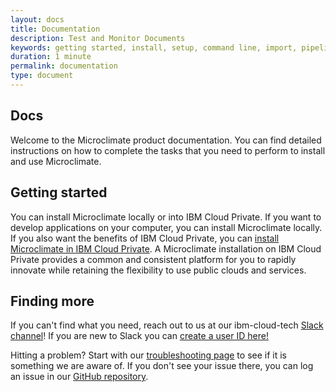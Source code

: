 ```yaml
---
layout: docs
title: Documentation
description: Test and Monitor Documents
keywords: getting started, install, setup, command line, import, pipeline, update, samples, help
duration: 1 minute
permalink: documentation
type: document
---
```


## Docs

Welcome to the Microclimate product documentation. You can find detailed instructions on how to complete the tasks that you need to perform to install and use Microclimate.

## Getting started

You can install Microclimate locally or into IBM Cloud Private. If you want to develop applications on your computer, you can install Microclimate locally. If you also want the benefits of IBM Cloud Private, you can [install Microclimate in IBM Cloud Private](https://github.com/IBM/charts/blob/master/stable/ibm-microclimate/README.md). A Microclimate installation on IBM Cloud Private provides a common and consistent platform for you to rapidly innovate while retaining the flexibility to use public clouds and services.

## Finding more

If you can't find what you need, reach out to us at our ibm-cloud-tech [Slack channel](https://ibm-cloud-tech.slack.com/messages/microclimate)! If you are new to Slack you can [create a user ID here!](https://slack-invite-ibm-cloud-tech.mybluemix.net/)

Hitting a problem? Start with our [troubleshooting page](troubleshooting) to see if it is something we are aware of. If you don't see your issue there, you can log an issue in our [GitHub repository](https://github.com/orgs/microclimate-dev2ops).
